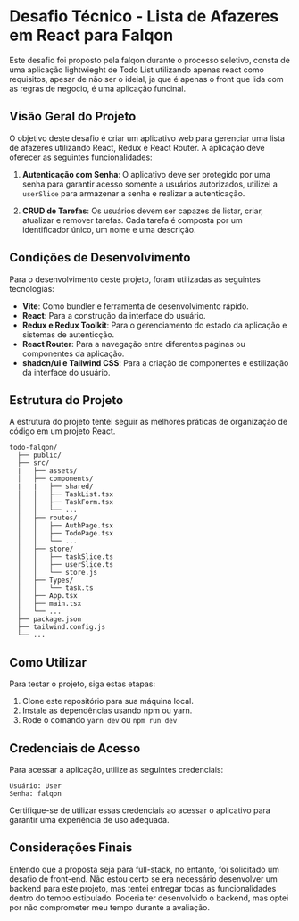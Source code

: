 # Desafio Técnico - Lista de Afazeres em React para Falqon

Este desafio foi proposto pela falqon durante o processo seletivo, consta de uma aplicação lightwieght de Todo List utilizando apenas react como requisitos, apesar de não ser o ideial, ja que é apenas o front que lida com as regras de negocio, é uma aplicação funcinal.

## Visão Geral do Projeto

O objetivo deste desafio é criar um aplicativo web para gerenciar uma lista de afazeres utilizando React, Redux e React Router. A aplicação deve oferecer as seguintes funcionalidades:

1. **Autenticação com Senha**: O aplicativo deve ser protegido por uma senha para garantir acesso somente a usuários autorizados, utilizei a ``userSlice`` para armazenar a senha e realizar a autenticação.

2. **CRUD de Tarefas**: Os usuários devem ser capazes de listar, criar, atualizar e remover tarefas. Cada tarefa é composta por um identificador único, um nome e uma descrição.

## Condições de Desenvolvimento

Para o desenvolvimento deste projeto, foram utilizadas as seguintes tecnologias:

- **Vite**: Como bundler e ferramenta de desenvolvimento rápido.
- **React**: Para a construção da interface do usuário.
- **Redux e Redux Toolkit**: Para o gerenciamento do estado da aplicação e sistemas de autenticção.
- **React Router**: Para a navegação entre diferentes páginas ou componentes da aplicação.
- **shadcn/ui e Tailwind CSS**: Para a criação de componentes e estilização da interface do usuário.

## Estrutura do Projeto

A estrutura do projeto tentei seguir as melhores práticas de organização de código em um projeto React.

```
todo-falqon/
  ├── public/
  ├── src/
  |   ├── assets/
  │   ├── components/
  |   |   ├── shared/
  │   │   ├── TaskList.tsx
  │   │   ├── TaskForm.tsx
  │   │   └── ...
  │   ├── routes/
  │   │   ├── AuthPage.tsx
  │   │   ├── TodoPage.tsx
  │   │   └── ...
  │   ├── store/
  │   │   ├── taskSlice.ts
  │   │   ├── userSlice.ts
  │   │   └── store.js
  │   ├── Types/
  │   │   └── task.ts
  │   ├── App.tsx
  │   ├── main.tsx
  │   └── ...
  ├── package.json
  ├── tailwind.config.js
  └── ...
```

## Como Utilizar

Para testar o projeto, siga estas etapas:

1. Clone este repositório para sua máquina local.
2. Instale as dependências usando npm ou yarn.
3. Rode o comando ``yarn dev`` ou ``npm run dev``

## Credenciais de Acesso
Para acessar a aplicação, utilize as seguintes credenciais:

```
Usuário: User
Senha: falqon
```
Certifique-se de utilizar essas credenciais ao acessar o aplicativo para garantir uma experiência de uso adequada.

## Considerações Finais
Entendo que a proposta seja para full-stack, no entanto, foi solicitado um desafio de front-end. Não estou certo se era necessário desenvolver um backend para este projeto, mas tentei entregar todas as funcionalidades dentro do tempo estipulado. Poderia ter desenvolvido o backend, mas optei por não comprometer meu tempo durante a avaliação.
